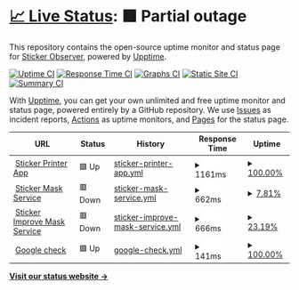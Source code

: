 # [📈 Live Status](https://avaleriani.github.io/sticker-printer): <!--live status--> **🟧 Partial outage**

This repository contains the open-source uptime monitor and status page for [Sticker Observer](https://sticker.observer/), powered by [Upptime](https://github.com/upptime/upptime).

[![Uptime CI](https://github.com/koj-co/upptime/workflows/Uptime%20CI/badge.svg)](https://github.com/koj-co/upptime/actions?query=workflow%3A%22Uptime+CI%22)
[![Response Time CI](https://github.com/koj-co/upptime/workflows/Response%20Time%20CI/badge.svg)](https://github.com/koj-co/upptime/actions?query=workflow%3A%22Response+Time+CI%22)
[![Graphs CI](https://github.com/koj-co/upptime/workflows/Graphs%20CI/badge.svg)](https://github.com/koj-co/upptime/actions?query=workflow%3A%22Graphs+CI%22)
[![Static Site CI](https://github.com/koj-co/upptime/workflows/Static%20Site%20CI/badge.svg)](https://github.com/koj-co/upptime/actions?query=workflow%3A%22Static+Site+CI%22)
[![Summary CI](https://github.com/koj-co/upptime/workflows/Summary%20CI/badge.svg)](https://github.com/koj-co/upptime/actions?query=workflow%3A%22Summary+CI%22)

With [Upptime](https://upptime.js.org), you can get your own unlimited and free uptime monitor and status page, powered entirely by a GitHub repository. We use [Issues](https://github.com/avaleriani/sticker-printer/issues) as incident reports, [Actions](https://github.com/avaleriani/sticker-printer/actions) as uptime monitors, and [Pages](https://avaleriani.github.io/sticker-printer) for the status page.

<!--start: status pages-->
<!-- This summary is generated by Upptime (https://github.com/upptime/upptime) -->
<!-- Do not edit this manually, your changes will be overwritten -->
<!-- prettier-ignore -->
| URL | Status | History | Response Time | Uptime |
| --- | ------ | ------- | ------------- | ------ |
| <img alt="" src="https://favicons.githubusercontent.com/sticker.observer" height="13"> [Sticker Printer App](https://sticker.observer/) | 🟩 Up | [sticker-printer-app.yml](https://github.com/avaleriani/sticker-uptime-monitor/commits/master/history/sticker-printer-app.yml) | <details><summary><img alt="Response time graph" src="./graphs/sticker-printer-app/response-time-week.png" height="20"> 1161ms</summary><br><a href="https://avaleriani.github.io/sticker-printer/history/sticker-printer-app"><img alt="Response time 1141" src="https://img.shields.io/endpoint?url=https%3A%2F%2Fraw.githubusercontent.com%2Favaleriani%2Fsticker-uptime-monitor%2Fmaster%2Fapi%2Fsticker-printer-app%2Fresponse-time.json"></a><br><a href="https://avaleriani.github.io/sticker-printer/history/sticker-printer-app"><img alt="24-hour response time 1365" src="https://img.shields.io/endpoint?url=https%3A%2F%2Fraw.githubusercontent.com%2Favaleriani%2Fsticker-uptime-monitor%2Fmaster%2Fapi%2Fsticker-printer-app%2Fresponse-time-day.json"></a><br><a href="https://avaleriani.github.io/sticker-printer/history/sticker-printer-app"><img alt="7-day response time 1161" src="https://img.shields.io/endpoint?url=https%3A%2F%2Fraw.githubusercontent.com%2Favaleriani%2Fsticker-uptime-monitor%2Fmaster%2Fapi%2Fsticker-printer-app%2Fresponse-time-week.json"></a><br><a href="https://avaleriani.github.io/sticker-printer/history/sticker-printer-app"><img alt="30-day response time 1141" src="https://img.shields.io/endpoint?url=https%3A%2F%2Fraw.githubusercontent.com%2Favaleriani%2Fsticker-uptime-monitor%2Fmaster%2Fapi%2Fsticker-printer-app%2Fresponse-time-month.json"></a><br><a href="https://avaleriani.github.io/sticker-printer/history/sticker-printer-app"><img alt="1-year response time 1141" src="https://img.shields.io/endpoint?url=https%3A%2F%2Fraw.githubusercontent.com%2Favaleriani%2Fsticker-uptime-monitor%2Fmaster%2Fapi%2Fsticker-printer-app%2Fresponse-time-year.json"></a></details> | <details><summary><a href="https://avaleriani.github.io/sticker-printer/history/sticker-printer-app">100.00%</a></summary><a href="https://avaleriani.github.io/sticker-printer/history/sticker-printer-app"><img alt="All-time uptime 99.91%" src="https://img.shields.io/endpoint?url=https%3A%2F%2Fraw.githubusercontent.com%2Favaleriani%2Fsticker-uptime-monitor%2Fmaster%2Fapi%2Fsticker-printer-app%2Fuptime.json"></a><br><a href="https://avaleriani.github.io/sticker-printer/history/sticker-printer-app"><img alt="24-hour uptime 100.00%" src="https://img.shields.io/endpoint?url=https%3A%2F%2Fraw.githubusercontent.com%2Favaleriani%2Fsticker-uptime-monitor%2Fmaster%2Fapi%2Fsticker-printer-app%2Fuptime-day.json"></a><br><a href="https://avaleriani.github.io/sticker-printer/history/sticker-printer-app"><img alt="7-day uptime 100.00%" src="https://img.shields.io/endpoint?url=https%3A%2F%2Fraw.githubusercontent.com%2Favaleriani%2Fsticker-uptime-monitor%2Fmaster%2Fapi%2Fsticker-printer-app%2Fuptime-week.json"></a><br><a href="https://avaleriani.github.io/sticker-printer/history/sticker-printer-app"><img alt="30-day uptime 99.91%" src="https://img.shields.io/endpoint?url=https%3A%2F%2Fraw.githubusercontent.com%2Favaleriani%2Fsticker-uptime-monitor%2Fmaster%2Fapi%2Fsticker-printer-app%2Fuptime-month.json"></a><br><a href="https://avaleriani.github.io/sticker-printer/history/sticker-printer-app"><img alt="1-year uptime 99.91%" src="https://img.shields.io/endpoint?url=https%3A%2F%2Fraw.githubusercontent.com%2Favaleriani%2Fsticker-uptime-monitor%2Fmaster%2Fapi%2Fsticker-printer-app%2Fuptime-year.json"></a></details>
| <img alt="" src="https://favicons.githubusercontent.com/mask-281282.jprq.live" height="13"> [Sticker Mask Service](https://mask-281282.jprq.live/) | 🟥 Down | [sticker-mask-service.yml](https://github.com/avaleriani/sticker-uptime-monitor/commits/master/history/sticker-mask-service.yml) | <details><summary><img alt="Response time graph" src="./graphs/sticker-mask-service/response-time-week.png" height="20"> 662ms</summary><br><a href="https://avaleriani.github.io/sticker-printer/history/sticker-mask-service"><img alt="Response time 699" src="https://img.shields.io/endpoint?url=https%3A%2F%2Fraw.githubusercontent.com%2Favaleriani%2Fsticker-uptime-monitor%2Fmaster%2Fapi%2Fsticker-mask-service%2Fresponse-time.json"></a><br><a href="https://avaleriani.github.io/sticker-printer/history/sticker-mask-service"><img alt="24-hour response time 703" src="https://img.shields.io/endpoint?url=https%3A%2F%2Fraw.githubusercontent.com%2Favaleriani%2Fsticker-uptime-monitor%2Fmaster%2Fapi%2Fsticker-mask-service%2Fresponse-time-day.json"></a><br><a href="https://avaleriani.github.io/sticker-printer/history/sticker-mask-service"><img alt="7-day response time 662" src="https://img.shields.io/endpoint?url=https%3A%2F%2Fraw.githubusercontent.com%2Favaleriani%2Fsticker-uptime-monitor%2Fmaster%2Fapi%2Fsticker-mask-service%2Fresponse-time-week.json"></a><br><a href="https://avaleriani.github.io/sticker-printer/history/sticker-mask-service"><img alt="30-day response time 699" src="https://img.shields.io/endpoint?url=https%3A%2F%2Fraw.githubusercontent.com%2Favaleriani%2Fsticker-uptime-monitor%2Fmaster%2Fapi%2Fsticker-mask-service%2Fresponse-time-month.json"></a><br><a href="https://avaleriani.github.io/sticker-printer/history/sticker-mask-service"><img alt="1-year response time 699" src="https://img.shields.io/endpoint?url=https%3A%2F%2Fraw.githubusercontent.com%2Favaleriani%2Fsticker-uptime-monitor%2Fmaster%2Fapi%2Fsticker-mask-service%2Fresponse-time-year.json"></a></details> | <details><summary><a href="https://avaleriani.github.io/sticker-printer/history/sticker-mask-service">7.81%</a></summary><a href="https://avaleriani.github.io/sticker-printer/history/sticker-mask-service"><img alt="All-time uptime 21.49%" src="https://img.shields.io/endpoint?url=https%3A%2F%2Fraw.githubusercontent.com%2Favaleriani%2Fsticker-uptime-monitor%2Fmaster%2Fapi%2Fsticker-mask-service%2Fuptime.json"></a><br><a href="https://avaleriani.github.io/sticker-printer/history/sticker-mask-service"><img alt="24-hour uptime 0.00%" src="https://img.shields.io/endpoint?url=https%3A%2F%2Fraw.githubusercontent.com%2Favaleriani%2Fsticker-uptime-monitor%2Fmaster%2Fapi%2Fsticker-mask-service%2Fuptime-day.json"></a><br><a href="https://avaleriani.github.io/sticker-printer/history/sticker-mask-service"><img alt="7-day uptime 7.81%" src="https://img.shields.io/endpoint?url=https%3A%2F%2Fraw.githubusercontent.com%2Favaleriani%2Fsticker-uptime-monitor%2Fmaster%2Fapi%2Fsticker-mask-service%2Fuptime-week.json"></a><br><a href="https://avaleriani.github.io/sticker-printer/history/sticker-mask-service"><img alt="30-day uptime 21.49%" src="https://img.shields.io/endpoint?url=https%3A%2F%2Fraw.githubusercontent.com%2Favaleriani%2Fsticker-uptime-monitor%2Fmaster%2Fapi%2Fsticker-mask-service%2Fuptime-month.json"></a><br><a href="https://avaleriani.github.io/sticker-printer/history/sticker-mask-service"><img alt="1-year uptime 21.49%" src="https://img.shields.io/endpoint?url=https%3A%2F%2Fraw.githubusercontent.com%2Favaleriani%2Fsticker-uptime-monitor%2Fmaster%2Fapi%2Fsticker-mask-service%2Fuptime-year.json"></a></details>
| <img alt="" src="https://favicons.githubusercontent.com/improve-281282.jprq.live" height="13"> [Sticker Improve Mask Service](https://improve-281282.jprq.live/) | 🟥 Down | [sticker-improve-mask-service.yml](https://github.com/avaleriani/sticker-uptime-monitor/commits/master/history/sticker-improve-mask-service.yml) | <details><summary><img alt="Response time graph" src="./graphs/sticker-improve-mask-service/response-time-week.png" height="20"> 666ms</summary><br><a href="https://avaleriani.github.io/sticker-printer/history/sticker-improve-mask-service"><img alt="Response time 700" src="https://img.shields.io/endpoint?url=https%3A%2F%2Fraw.githubusercontent.com%2Favaleriani%2Fsticker-uptime-monitor%2Fmaster%2Fapi%2Fsticker-improve-mask-service%2Fresponse-time.json"></a><br><a href="https://avaleriani.github.io/sticker-printer/history/sticker-improve-mask-service"><img alt="24-hour response time 745" src="https://img.shields.io/endpoint?url=https%3A%2F%2Fraw.githubusercontent.com%2Favaleriani%2Fsticker-uptime-monitor%2Fmaster%2Fapi%2Fsticker-improve-mask-service%2Fresponse-time-day.json"></a><br><a href="https://avaleriani.github.io/sticker-printer/history/sticker-improve-mask-service"><img alt="7-day response time 666" src="https://img.shields.io/endpoint?url=https%3A%2F%2Fraw.githubusercontent.com%2Favaleriani%2Fsticker-uptime-monitor%2Fmaster%2Fapi%2Fsticker-improve-mask-service%2Fresponse-time-week.json"></a><br><a href="https://avaleriani.github.io/sticker-printer/history/sticker-improve-mask-service"><img alt="30-day response time 700" src="https://img.shields.io/endpoint?url=https%3A%2F%2Fraw.githubusercontent.com%2Favaleriani%2Fsticker-uptime-monitor%2Fmaster%2Fapi%2Fsticker-improve-mask-service%2Fresponse-time-month.json"></a><br><a href="https://avaleriani.github.io/sticker-printer/history/sticker-improve-mask-service"><img alt="1-year response time 700" src="https://img.shields.io/endpoint?url=https%3A%2F%2Fraw.githubusercontent.com%2Favaleriani%2Fsticker-uptime-monitor%2Fmaster%2Fapi%2Fsticker-improve-mask-service%2Fresponse-time-year.json"></a></details> | <details><summary><a href="https://avaleriani.github.io/sticker-printer/history/sticker-improve-mask-service">23.19%</a></summary><a href="https://avaleriani.github.io/sticker-printer/history/sticker-improve-mask-service"><img alt="All-time uptime 42.35%" src="https://img.shields.io/endpoint?url=https%3A%2F%2Fraw.githubusercontent.com%2Favaleriani%2Fsticker-uptime-monitor%2Fmaster%2Fapi%2Fsticker-improve-mask-service%2Fuptime.json"></a><br><a href="https://avaleriani.github.io/sticker-printer/history/sticker-improve-mask-service"><img alt="24-hour uptime 0.00%" src="https://img.shields.io/endpoint?url=https%3A%2F%2Fraw.githubusercontent.com%2Favaleriani%2Fsticker-uptime-monitor%2Fmaster%2Fapi%2Fsticker-improve-mask-service%2Fuptime-day.json"></a><br><a href="https://avaleriani.github.io/sticker-printer/history/sticker-improve-mask-service"><img alt="7-day uptime 23.19%" src="https://img.shields.io/endpoint?url=https%3A%2F%2Fraw.githubusercontent.com%2Favaleriani%2Fsticker-uptime-monitor%2Fmaster%2Fapi%2Fsticker-improve-mask-service%2Fuptime-week.json"></a><br><a href="https://avaleriani.github.io/sticker-printer/history/sticker-improve-mask-service"><img alt="30-day uptime 42.35%" src="https://img.shields.io/endpoint?url=https%3A%2F%2Fraw.githubusercontent.com%2Favaleriani%2Fsticker-uptime-monitor%2Fmaster%2Fapi%2Fsticker-improve-mask-service%2Fuptime-month.json"></a><br><a href="https://avaleriani.github.io/sticker-printer/history/sticker-improve-mask-service"><img alt="1-year uptime 42.35%" src="https://img.shields.io/endpoint?url=https%3A%2F%2Fraw.githubusercontent.com%2Favaleriani%2Fsticker-uptime-monitor%2Fmaster%2Fapi%2Fsticker-improve-mask-service%2Fuptime-year.json"></a></details>
| <img alt="" src="https://favicons.githubusercontent.com/google.com" height="13"> [Google check](https://google.com) | 🟩 Up | [google-check.yml](https://github.com/avaleriani/sticker-uptime-monitor/commits/master/history/google-check.yml) | <details><summary><img alt="Response time graph" src="./graphs/google-check/response-time-week.png" height="20"> 141ms</summary><br><a href="https://avaleriani.github.io/sticker-printer/history/google-check"><img alt="Response time 133" src="https://img.shields.io/endpoint?url=https%3A%2F%2Fraw.githubusercontent.com%2Favaleriani%2Fsticker-uptime-monitor%2Fmaster%2Fapi%2Fgoogle-check%2Fresponse-time.json"></a><br><a href="https://avaleriani.github.io/sticker-printer/history/google-check"><img alt="24-hour response time 133" src="https://img.shields.io/endpoint?url=https%3A%2F%2Fraw.githubusercontent.com%2Favaleriani%2Fsticker-uptime-monitor%2Fmaster%2Fapi%2Fgoogle-check%2Fresponse-time-day.json"></a><br><a href="https://avaleriani.github.io/sticker-printer/history/google-check"><img alt="7-day response time 141" src="https://img.shields.io/endpoint?url=https%3A%2F%2Fraw.githubusercontent.com%2Favaleriani%2Fsticker-uptime-monitor%2Fmaster%2Fapi%2Fgoogle-check%2Fresponse-time-week.json"></a><br><a href="https://avaleriani.github.io/sticker-printer/history/google-check"><img alt="30-day response time 133" src="https://img.shields.io/endpoint?url=https%3A%2F%2Fraw.githubusercontent.com%2Favaleriani%2Fsticker-uptime-monitor%2Fmaster%2Fapi%2Fgoogle-check%2Fresponse-time-month.json"></a><br><a href="https://avaleriani.github.io/sticker-printer/history/google-check"><img alt="1-year response time 133" src="https://img.shields.io/endpoint?url=https%3A%2F%2Fraw.githubusercontent.com%2Favaleriani%2Fsticker-uptime-monitor%2Fmaster%2Fapi%2Fgoogle-check%2Fresponse-time-year.json"></a></details> | <details><summary><a href="https://avaleriani.github.io/sticker-printer/history/google-check">100.00%</a></summary><a href="https://avaleriani.github.io/sticker-printer/history/google-check"><img alt="All-time uptime 100.00%" src="https://img.shields.io/endpoint?url=https%3A%2F%2Fraw.githubusercontent.com%2Favaleriani%2Fsticker-uptime-monitor%2Fmaster%2Fapi%2Fgoogle-check%2Fuptime.json"></a><br><a href="https://avaleriani.github.io/sticker-printer/history/google-check"><img alt="24-hour uptime 100.00%" src="https://img.shields.io/endpoint?url=https%3A%2F%2Fraw.githubusercontent.com%2Favaleriani%2Fsticker-uptime-monitor%2Fmaster%2Fapi%2Fgoogle-check%2Fuptime-day.json"></a><br><a href="https://avaleriani.github.io/sticker-printer/history/google-check"><img alt="7-day uptime 100.00%" src="https://img.shields.io/endpoint?url=https%3A%2F%2Fraw.githubusercontent.com%2Favaleriani%2Fsticker-uptime-monitor%2Fmaster%2Fapi%2Fgoogle-check%2Fuptime-week.json"></a><br><a href="https://avaleriani.github.io/sticker-printer/history/google-check"><img alt="30-day uptime 100.00%" src="https://img.shields.io/endpoint?url=https%3A%2F%2Fraw.githubusercontent.com%2Favaleriani%2Fsticker-uptime-monitor%2Fmaster%2Fapi%2Fgoogle-check%2Fuptime-month.json"></a><br><a href="https://avaleriani.github.io/sticker-printer/history/google-check"><img alt="1-year uptime 100.00%" src="https://img.shields.io/endpoint?url=https%3A%2F%2Fraw.githubusercontent.com%2Favaleriani%2Fsticker-uptime-monitor%2Fmaster%2Fapi%2Fgoogle-check%2Fuptime-year.json"></a></details>

<!--end: status pages-->

[**Visit our status website →**](https://avaleriani.github.io/sticker-printer)
